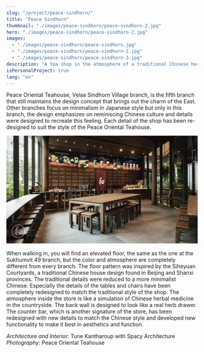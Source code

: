 ```yaml
---
slug: "/project/peace-sindhorn/"
title: "Peace Sindhorn"
thumbnail: "./images/peace-sindhorn/peace-sindhorn-2.jpg"
hero: "./images/peace-sindhorn/peace-sindhorn-2.jpg"
images:
  - "./images/peace-sindhorn/peace-sindhorn.jpg"
  - "./images/peace-sindhorn/peace-sindhorn-2.jpg"
  - "./images/peace-sindhorn/peace-sindhorn-3.jpg"
description: "A tea shop in the atmosphere of a traditional Chinese herbal shop."
isPersonalProject: true
lang: "en"
---
```


Peace Oriental Teahouse, Velaa Sindhorn Village branch, is the fifth branch that still maintains the design concept that brings out the charm of the East. Other branches focus on minimalism in Japanese style but only in this branch, the design emphasizes on reminiscing Chinese culture and details were designed to recreate this feeling. Each detail of the shop has been re-designed to suit the style of the Peace Oriental Teahouse.

![Peace Sindhorn](./images/peace-sindhorn/peace-sindhorn.jpg)

When walking in, you will find an elevated floor, the same as the one at the Sukhumvit 49 branch, but the color and atmosphere are completely different from every branch. The floor pattern was inspired by the Siheyuan Courtyards, a traditional Chinese house design found in Beijing and Shanxi provinces. The traditional details were reduced to a more minimalist Chinese. Especially the details of the tables and chairs have been completely redesigned to match the traditional style of the shop. The atmosphere inside the store is like a simulation of Chinese herbal medicine in the countryside. The back wall is designed to look like a real herb drawer. The counter bar, which is another signature of the store, has been redesigned with new details to match the Chinese style and developed new functionality to make it best in aesthetics and function.

_Architecture and Interior:_ Tune Kantharoup with Spacy Architecture
_Photography:_ Peace Oriental Teahouse
